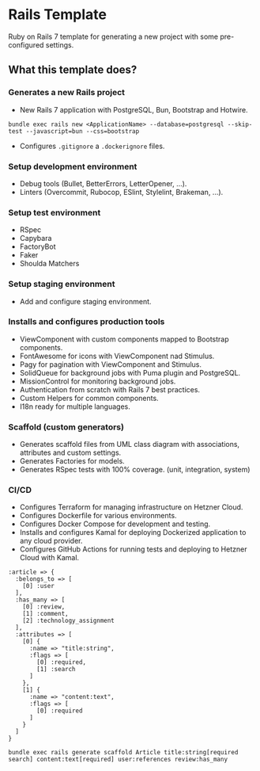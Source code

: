 # Rails Template

Ruby on Rails 7 template for generating a new project with some pre-configured settings.

## What this template does?

### Generates a new Rails project

- New Rails 7 application with PostgreSQL, Bun, Bootstrap and Hotwire.

```shell
bundle exec rails new <ApplicationName> --database=postgresql --skip-test --javascript=bun --css=bootstrap
```

- Configures `.gitignore` a `.dockerignore` files.

### Setup development environment

- Debug tools (Bullet, BetterErrors, LetterOpener, ...).
- Linters (Overcommit, Rubocop, ESlint, Stylelint, Brakeman, ...).

### Setup test environment

- RSpec
- Capybara
- FactoryBot
- Faker
- Shoulda Matchers

### Setup staging environment

- Add and configure staging environment.

### Installs and configures production tools

- ViewComponent with custom components mapped to Bootstrap components.
- FontAwesome for icons with ViewComponent nad Stimulus.
- Pagy for pagination with ViewComponent and Stimulus.
- SolidQueue for background jobs with Puma plugin and PostgreSQL.
- MissionControl for monitoring background jobs.
- Authentication from scratch with Rails 7 best practices.
- Custom Helpers for common components.
- I18n ready for multiple languages.

### Scaffold (custom generators)

- Generates scaffold files from UML class diagram with associations, attributes and custom settings.
- Generates Factories for models.
- Generates RSpec tests with 100% coverage. (unit, integration, system)

### CI/CD

- Configures Terraform for managing infrastructure on Hetzner Cloud.
- Configures Dockerfile for various environments.
- Configures Docker Compose for development and testing.
- Installs and configures Kamal for deploying Dockerized application to any cloud provider.
- Configures GitHub Actions for running tests and deploying to Hetzner Cloud with Kamal.

```log
:article => {
  :belongs_to => [
    [0] :user
  ],
  :has_many => [
    [0] :review,
    [1] :comment,
    [2] :technology_assignment
  ],
  :attributes => [
    [0] {
      :name => "title:string",
      :flags => [
        [0] :required,
        [1] :search
      ]
    },
    [1] {
      :name => "content:text",
      :flags => [
        [0] :required
      ]
    }
  ]
}
```

```log
bundle exec rails generate scaffold Article title:string[required search] content:text[required] user:references review:has_many
```

